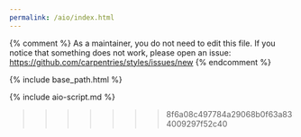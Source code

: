 ```yaml
---
permalink: /aio/index.html
---
```


{% comment %}
As a maintainer, you do not need to edit this file.
If you notice that something does not work, please 
open an issue: https://github.com/carpentries/styles/issues/new
{% endcomment %}

{% include base_path.html %}

{% include aio-script.md %}
>>>>>>> 8f6a08c497784a29068b0f63a834009297f52c40
